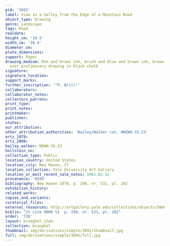```yaml
---
pid: '3691'
label: View in a Valley from the Edge of a Mountain Road
object_type: Drawing
genre: Landscape
tags: Road
realdate: 
height_cm: '19.5'
width_cm: '30.4'
diameter_cm: 
plate_dimensions: 
support: Paper
drawing_medium: Pen and brown ink, brush and blue and brown ink, brown and blue wash,
  over preliminary drawing in black chalk
signature: 
signature_location: 
support_marks: 
further_inscription: '"P. Brill"'
collaborators: 
collaborator_notes: 
collectors_patrons: 
print_type: 
print_notes: 
printmaker: 
publisher: 
states: 
our_attribution: 
other_attribution_authorities: 'Bailey/Walker cat. #NEWH.YU.23'
ertz_1979: 
ertz_2008: 
bailey_walker: NEWH.YU.23
hollstein_no: 
collection_type: Public
location_country: United States
location_city: New Haven, CT
location_collection: Yale University Art Gallery
location_or_most_recent_sale_notes: 1961.62.52
provenance: '6930'
bibliography: New Haven 1970, p. 290, nr. 531, pl. 282
exhibition_history: 
related_works: 
copies_and_variants: 
curatorial_files: 
external_resources: http://artgallery.yale.edu/collections/objects/58609
biblio: "{% cite 9006 %}  p. 290, nr. 531, pl. 282"
order: '726'
layout: brueghel_item
collection: brueghel
thumbnail: img/derivatives/simple/3691/thumbnail.jpg
full: img/derivatives/simple/3691/full.jpg
---
```

